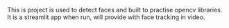 This is project is used to detect faces and built to practise opencv libraries. It is a streamlit app when run, will provide with face tracking in video.

